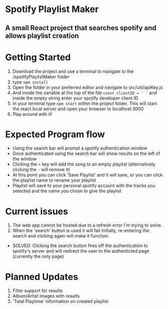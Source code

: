 # Spotify Playlist Maker
## A small React project that searches spotify and allows playlist creation

# Getting Started
1. Download the project and use a terminal to navigate to the /spotifyPlaylistMaker folder
2. type `npm install`
3. Open the folder in your preferred editor and navigate to src/util/apiKey.js
4. And inside the variable at the top of the file `const clientID = ' '` and inside the empty string enter your spotify developer client ID
5. In your terminal type `npm start` within the project folder. This will start the react local server and open your browser to localhost:3000
6. Play around with it!

# Expected Program flow
- Using the search bar will prompt a spotify authentication window
- Once authenticated using the search bar will show results on the left of the window
- Clicking the `+` key will add the song to an empty playlist (alternatively clicking the `-` will remove it)
- At this point you can click 'Save Playlist' and it will save, or you can click the playlist name to rename your playlist
- Playlist will save to your personal spotify account with the tracks you selected and the name you chose to give the playlist

# Current issues
1. The web app cannot be hosted due to a refresh error I'm trying to solve.
2. When the 'search' button is used it will fail initially, re-entering the search and clicking again will make it function.
- SOLVED: Clicking the search button fires off the authentication to spotify's server and will redirect the user to the authenticted page (currently the only page)

# Planned Updates
1. Filter support for results
2. Album/Artist images with results
3. 'Total Playtime' information on created playlist
